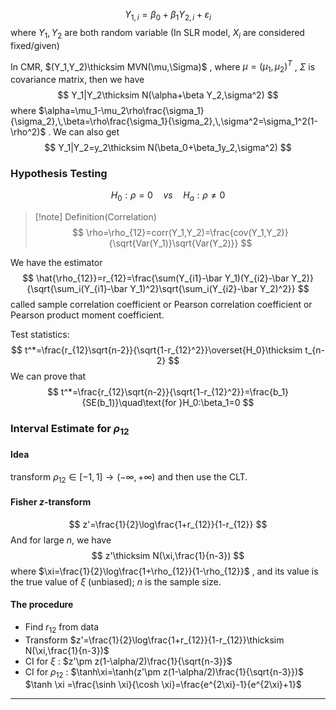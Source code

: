 
$$
Y_{1,i}=\beta_0+\beta_1Y_{2,i}+\varepsilon_i
$$
where $Y_1,Y_2$ are both random variable (In SLR model, $X_i$ are considered fixed/given)

In CMR, $(Y_1,Y_2)\thicksim MVN(\mu,\Sigma)$ , where $\mu=(\mu_1,\mu_2)^T$ , $\Sigma$ is covariance matrix, then we have
$$
Y_1|Y_2\thicksim N(\alpha+\beta Y_2,\sigma^2)
$$
where $\alpha=\mu_1-\mu_2\rho\frac{\sigma_1}{\sigma_2},\,\beta=\rho\frac{\sigma_1}{\sigma_2},\,\sigma^2=\sigma_1^2(1-\rho^2)$ . We can also get
$$
Y_1|Y_2=y_2\thicksim N(\beta_0+\beta_1y_2,\sigma^2)
$$

### Hypothesis Testing

$$
H_0:\rho=0\quad vs\quad H_a:\rho\neq0
$$
>[!note] Definition(Correlation)
>$$
>\rho=\rho_{12}=corr(Y_1,Y_2)=\frac{cov(Y_1,Y_2)}{\sqrt{Var(Y_1)}\sqrt{Var(Y_2)}}
>$$

We have the estimator
$$
\hat{\rho_{12}}=r_{12}=\frac{\sum(Y_{i1}-\bar Y_1)(Y_{i2}-\bar Y_2)}{\sqrt{\sum_i(Y_{i1}-\bar Y_1)^2}\sqrt{\sum_i(Y_{i2}-\bar Y_2)^2}}
$$
called sample correlation coefficient or Pearson correlation coefficient or Pearson product moment coefficient.

Test statistics:
$$
t^*=\frac{r_{12}\sqrt{n-2}}{\sqrt{1-r_{12}^2}}\overset{H_0}\thicksim t_{n-2}
$$
We can prove that
$$
t^*=\frac{r_{12}\sqrt{n-2}}{\sqrt{1-r_{12}^2}}=\frac{b_1}{SE(b_1)}\quad\text{for }H_0:\beta_1=0
$$

### Interval Estimate for $\rho_{12}$

#### Idea

transform $\rho_{12}\in[-1,1]\rightarrow(-\infty,+\infty)$ and then use the CLT.

#### Fisher $z$-transform
$$
z'=\frac{1}{2}\log\frac{1+r_{12}}{1-r_{12}}
$$
And for large $n$, we have
$$
z'\thicksim N(\xi,\frac{1}{n-3})
$$
where $\xi=\frac{1}{2}\log\frac{1+\rho_{12}}{1-\rho_{12}}$ , and its value is the true value of $\xi$ (unbiased); $n$ is the sample size.

#### The procedure

- Find $r_{12}$ from data
- Transform $z'=\frac{1}{2}\log\frac{1+r_{12}}{1-r_{12}}\thicksim N(\xi,\frac{1}{n-3})$
- CI for $\xi$ : $z'\pm z(1-\alpha/2)\frac{1}{\sqrt{n-3}}$
- CI for $\rho_{12}$ : $\tanh\xi=\tanh(z'\pm z(1-\alpha/2)\frac{1}{\sqrt{n-3}})$
	$\tanh \xi =\frac{\sinh \xi}{\cosh \xi}=\frac{e^{2\xi}-1}{e^{2\xi}+1}$

---